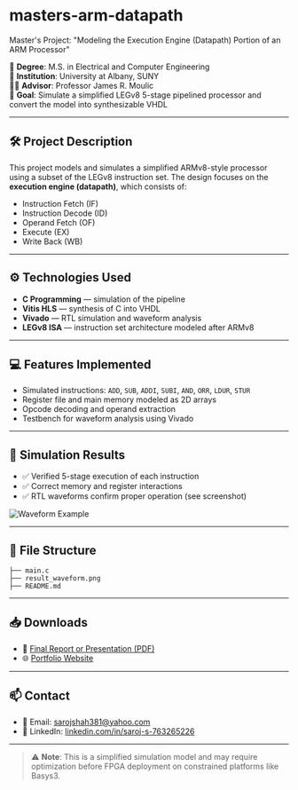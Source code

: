 # masters-arm-datapath
Master's Project: "Modeling the Execution Engine (Datapath) Portion of an ARM Processor"

📅 **Degree**: M.S. in Electrical and Computer Engineering  
🏫 **Institution**: University at Albany, SUNY  
👨‍🏫 **Advisor**: Professor James R. Moulic  
🎯 **Goal**: Simulate a simplified LEGv8 5-stage pipelined processor and convert the model into synthesizable VHDL

---

## 🛠️ Project Description

This project models and simulates a simplified ARMv8-style processor using a subset of the LEGv8 instruction set. The design focuses on the **execution engine (datapath)**, which consists of:

- Instruction Fetch (IF)
- Instruction Decode (ID)
- Operand Fetch (OF)
- Execute (EX)
- Write Back (WB)

---

## ⚙️ Technologies Used

- **C Programming** — simulation of the pipeline  
- **Vitis HLS** — synthesis of C into VHDL  
- **Vivado** — RTL simulation and waveform analysis  
- **LEGv8 ISA** — instruction set architecture modeled after ARMv8  

---

## 💻 Features Implemented

- Simulated instructions: `ADD`, `SUB`, `ADDI`, `SUBI`, `AND`, `ORR`, `LDUR`, `STUR`  
- Register file and main memory modeled as 2D arrays  
- Opcode decoding and operand extraction  
- Testbench for waveform analysis using Vivado  

---

## 🧪 Simulation Results

- ✅ Verified 5-stage execution of each instruction  
- ✅ Correct memory and register interactions  
- ✅ RTL waveforms confirm proper operation (see screenshot)

![Waveform Example](assets/waveform.png)

---

## 📂 File Structure

```
├── main.c
├── result_waveform.png
├── README.md
```

---

## 📥 Downloads

- 📘 [Final Report or Presentation (PDF)](masters-presentation.pdf)  
- 🌐 [Portfolio Website](https://drsarojshah.github.io)  

---

## 📫 Contact

- 📧 Email: sarojshah381@yahoo.com  
- 🔗 LinkedIn: [linkedin.com/in/saroj-s-763265226](https://linkedin.com/in/saroj-s-763265226)

---

> ⚠️ **Note**: This is a simplified simulation model and may require optimization before FPGA deployment on constrained platforms like Basys3.
